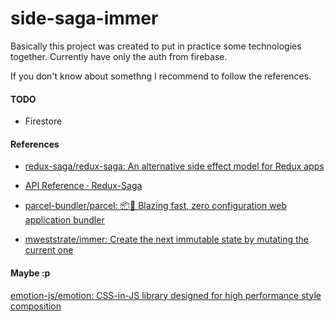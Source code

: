 # side-saga-immer

Basically this project was created to put in practice some technologies together. Currently have only the auth from firebase.

If you don't know about somethng I recommend to follow the references.

#### TODO

- Firestore

#### References

- [redux-saga/redux-saga: An alternative side effect model for Redux apps](https://github.com/redux-saga/redux-saga)

- [API Reference · Redux-Saga](https://redux-saga.js.org/docs/api/)

- [parcel-bundler/parcel: 📦🚀 Blazing fast, zero configuration web application bundler](https://github.com/parcel-bundler/parcel)

- [mweststrate/immer: Create the next immutable state by mutating the current one](https://github.com/mweststrate/immer)

#### Maybe :p

[emotion-js/emotion: CSS-in-JS library designed for high performance style composition](https://github.com/emotion-js/emotion)